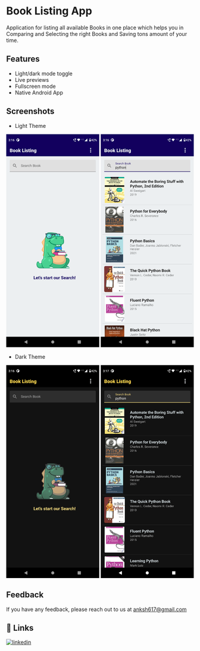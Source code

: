 
# Book Listing App

Application for listing all available Books in one place which helps you in Comparing and Selecting the right Books and Saving tons amount of your time.



## Features

- Light/dark mode toggle
- Live previews
- Fullscreen mode
- Native Android App


## Screenshots

- Light Theme <br>

<img src="images/home_screen_light.png" width="250" padding-right="10px" >  <img src="images/search_screen_light.png" width="250"> 

- Dark Theme <br>

<img src="images/home_screen_dark.png" width="250"> <img src="images/search_screen_dark.png" width="250">




## Feedback

If you have any feedback, please reach out to us at anksh617@gmail.com


## 🔗 Links
[![linkedin](https://img.shields.io/badge/linkedin-0A66C2?style=for-the-badge&logo=linkedin&logoColor=white)](https://www.linkedin.com/in/iam-ankit-shaw/)
